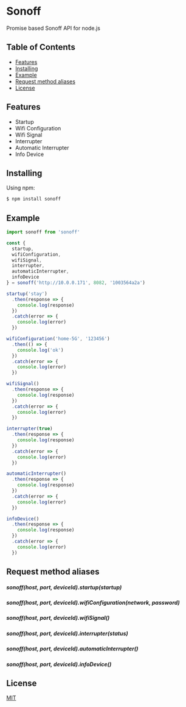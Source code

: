 # Sonoff

Promise based Sonoff API for node.js

## Table of Contents

  - [Features](#features)
  - [Installing](#installing)
  - [Example](#example)
  - [Request method aliases](#request-method-aliases)
  - [License](#license)

## Features

- Startup
- Wifi Configuration
- Wifi Signal
- Interrupter
- Automatic Interrupter
- Info Device


## Installing

Using npm:

```bash
$ npm install sonoff
```

## Example

```js
import sonoff from 'sonoff'

const {
  startup,
  wifiConfiguration,
  wifiSignal,
  interrupter,
  automaticInterrupter,
  infoDevice
} = sonoff('http://10.0.0.171', 8082, '1003564a2a')

startup('stay')
  .then(response => {
    console.log(response)
  })
  .catch(error => {
    console.log(error)
  })

wifiConfiguration('home-5G', '123456')
  .then(() => {
    console.log('ok')
  })
  .catch(error => {
    console.log(error)
  })

wifiSignal()
  .then(response => {
    console.log(response)
  })
  .catch(error => {
    console.log(error)
  })

interrupter(true)
  .then(response => {
    console.log(response)
  })
  .catch(error => {
    console.log(error)
  })

automaticInterrupter()
  .then(response => {
    console.log(response)
  })
  .catch(error => {
    console.log(error)
  })

infoDevice()
  .then(response => {
    console.log(response)
  })
  .catch(error => {
    console.log(error)
  })
```

## Request method aliases

##### sonoff(host, port, deviceId).startup(startup)
##### sonoff(host, port, deviceId).wifiConfiguration(network, password)
##### sonoff(host, port, deviceId).wifiSignal()
##### sonoff(host, port, deviceId).interrupter(status)
##### sonoff(host, port, deviceId).automaticInterrupter()
##### sonoff(host, port, deviceId).infoDevice()

## License

[MIT](LICENSE)
